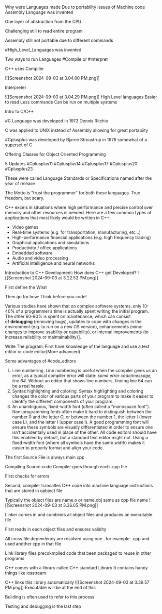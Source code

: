 Why were Languages made
Due to portability issues of Machine code Assembly Language was invented

One layer of abstraction from the CPU 

Challenging still to read entire program

Assembly still not portable due to different commands

#High_Level_Languages was invented

Two ways to run Languages #Compile or #Interpret

C++ uses Compiler 


![[Screenshot 2024-09-03 at 3.04.00 PM.png]]

Interpreter

![[Screenshot 2024-09-03 at 3.04.29 PM.png]]
High Level languages 
Easier to read
Less commands
Can be run on multiple systems

Intro to C/C++

#C Language was developed in 1972 Dennis Ritchie

C was applied to UNIX instead of Assembly allowing for great portabiity

#Cplusplus was developed by Bjarne Stroustrup in 1979 somewhat of a superset of C

Offering Classes for Object Oriented Programming

5 Updates #Cplusplus11 #Cplusplus14 #Cplusplus17 #Cplusplus20 #Cplusplus23 

These were called Language Standards or Specifications named after the year of release

The Motto is "trust the programmer" for both these languages. True freedom, but scary. 

C++ excels in situations where high performance and precise control over memory and other resources is needed. Here are a few common types of applications that most likely would be written in C++:

- Video games
- Real-time systems (e.g. for transportation, manufacturing, etc…)
- High-performance financial applications (e.g. high frequency trading)
- Graphical applications and simulations
- Productivity / office applications
- Embedded software
- Audio and video processing
- Artificial intelligence and neural networks

Introduction to C++ Development:
How does C++ get Developed?
![[Screenshot 2024-09-03 at 3.22.52 PM.png]]

First define the What


Then go for how: 
Think before you code! 

Various studies have shown that on complex software systems, only 10-40% of a programmer’s time is actually spent writing the initial program. The other 60-90% is spent on maintenance, which can consist of **debugging** (removing bugs), updates to cope with changes in the environment (e.g. to run on a new OS version), enhancements (minor changes to improve usability or capability), or internal improvements (to increase reliability or maintainability)[1](https://web.archive.org/web/20120313070806/http://users.jyu.fi/~koskinen/smcosts.htm).

Write The program:
First have knowledge of the language  and use a text editor or code editor(More advanced)

Some advantages of #code_editors
1. Line numbering. Line numbering is useful when the compiler gives us an error, as a typical compiler error will state: _some error code/message, line 64_. Without an editor that shows line numbers, finding line 64 can be a real hassle.
2. Syntax highlighting and coloring. Syntax highlighting and coloring changes the color of various parts of your program to make it easier to identify the different components of your program.
3. An unambiguous, fixed-width font (often called a “monospace font”). Non-programming fonts often make it hard to distinguish between the number 0 and the letter O, or between the number 1, the letter l (lower case L), and the letter I (upper case i). A good programming font will ensure these symbols are visually differentiated in order to ensure one isn’t accidentally used in place of the other. All code editors should have this enabled by default, but a standard text editor might not. Using a fixed-width font (where all symbols have the same width) makes it easier to properly format and align your code.

The first Source File is always main.cpp


Compiling Source code
Compiler goes through each .cpp file

First checks for errors

Second, compiler transaltes C++ code into machine language instructions that are stored in opbject file 

Typically the object files are name.o or name.obj same as cpp file name
![[Screenshot 2024-09-03 at 3.36.05 PM.png]]

Linker comes in and combines all object files and produces an executable file 

First reads in each object files and ensures validity 

All cross file dependency are resolved using one . for example: .cpp and used another cpp in that file

Link library files precokmpiled code that been packaged to reuse in other programs

C++ comes with a library called C++ standard Library
It contains handy things like iosstream 

C++ links this library automatically 
![[Screenshot 2024-09-03 at 3.39.57 PM.png]]
Executable will be at the end of this 

Building is often used to refer to this process

Testing and debugging is the last step 

